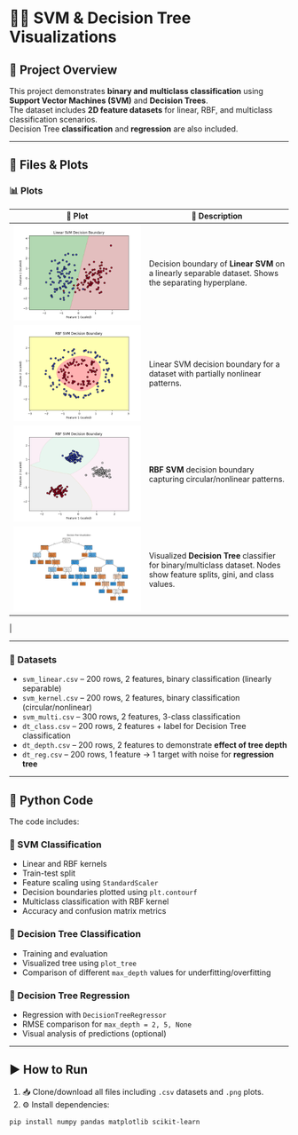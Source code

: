 # 🌳✨ SVM & Decision Tree Visualizations  

## 📌 Project Overview  

This project demonstrates **binary and multiclass classification** using **Support Vector Machines (SVM)** and **Decision Trees**.  
The dataset includes **2D feature datasets** for linear, RBF, and multiclass classification scenarios.  
Decision Tree **classification** and **regression** are also included.  

---

## 📂 Files & Plots  

### 📊 Plots  

| 📎 Plot | 📝 Description |
| ------- | --------------- |
| ![Linear SVM](plots/linear_svm.png) | Decision boundary of **Linear SVM** on a linearly separable dataset. Shows the separating hyperplane. |
| ![Linear RBF SVM](plots/linear_rbf_svm.png) | Linear SVM decision boundary for a dataset with partially nonlinear patterns. |
| ![RBF SVM](plots/rbf_svm.png) | **RBF SVM** decision boundary capturing circular/nonlinear patterns. |
| ![Decision Tree Classifier](plots/DT_classifier.png) | Visualized **Decision Tree** classifier for binary/multiclass dataset. Nodes show feature splits, gini, and class values. |
  |

---

### 📑 Datasets  

* `svm_linear.csv` – 200 rows, 2 features, binary classification (linearly separable)  
* `svm_kernel.csv` – 200 rows, 2 features, binary classification (circular/nonlinear)  
* `svm_multi.csv` – 300 rows, 2 features, 3-class classification  
* `dt_class.csv` – 200 rows, 2 features + label for Decision Tree classification  
* `dt_depth.csv` – 200 rows, 2 features to demonstrate **effect of tree depth**  
* `dt_reg.csv` – 200 rows, 1 feature → 1 target with noise for **regression tree**  

---

## 🐍 Python Code  

The code includes:  

### 🔹 SVM Classification  
- Linear and RBF kernels  
- Train-test split  
- Feature scaling using `StandardScaler`  
- Decision boundaries plotted using `plt.contourf`  
- Multiclass classification with RBF kernel  
- Accuracy and confusion matrix metrics  

### 🔹 Decision Tree Classification  
- Training and evaluation  
- Visualized tree using `plot_tree`  
- Comparison of different `max_depth` values for underfitting/overfitting  

### 🔹 Decision Tree Regression  
- Regression with `DecisionTreeRegressor`  
- RMSE comparison for `max_depth = 2, 5, None`  
- Visual analysis of predictions (optional)  

---

## ▶️ How to Run  

1. 📥 Clone/download all files including `.csv` datasets and `.png` plots.  
2. ⚙️ Install dependencies:  

```bash
pip install numpy pandas matplotlib scikit-learn
